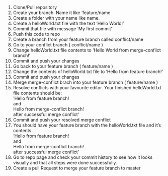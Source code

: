 1. Clone/Pull repository
2. Create your branch. Name it like ‘feature/name
3. Create a folder with your name like name.
5. Create a helloWorld.txt file with the text ‘Hello World!’
6. Commit that file with message ‘My first commit’
7. Push this code to repo
8. Create a branch from your feature branch called conflict/name
9. Go to your conflict branch ( conflict/name )
10. Change helloWorld.txt file contents to ‘Hello World from merge-conflict branch!’
11. Commit and push your changes
12. Go back to your feature branch ( feature/name )
13. Change the contents of helloWorld.txt file to ‘Hello from feature branch!’
14. Commit and push your changes
15. Merge merge-conflict brach into your feature branch ( feature/name )
16. Resolve conflicts with your favourite editor. Your finished helloWorld.txt file contents should be:\
’Hello from feature branch!\
and\
Hello from merge-conflict branch!\
after successful merge conflict’
17. Commit and push your resolved merge conflict
18. You should have your feature branch with the helloWorld.txt file and it’s contents:\
’Hello from feature branch!\
and\
Hello from merge-conflict branch!\
after successful merge conflict’
19. Go to repo page and check your commit history to see how it looks visually and that all steps were done successfully.
20. Create a pull Request to merge your feature branch to master